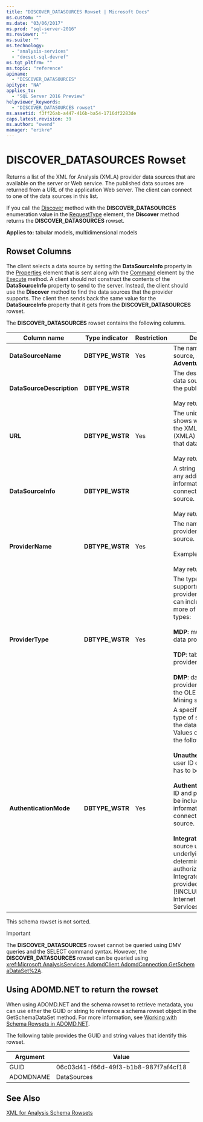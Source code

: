 ```yaml
---
title: "DISCOVER_DATASOURCES Rowset | Microsoft Docs"
ms.custom: ""
ms.date: "03/06/2017"
ms.prod: "sql-server-2016"
ms.reviewer: ""
ms.suite: ""
ms.technology: 
  - "analysis-services"
  - "docset-sql-devref"
ms.tgt_pltfrm: ""
ms.topic: "reference"
apiname: 
  - "DISCOVER_DATASOURCES"
apitype: "NA"
applies_to: 
  - "SQL Server 2016 Preview"
helpviewer_keywords: 
  - "DISCOVER_DATASOURCES rowset"
ms.assetid: f3ff26ab-a447-416b-ba54-1716df2283de
caps.latest.revision: 39
ms.author: "owend"
manager: "erikre"
---
```

# DISCOVER_DATASOURCES Rowset
  Returns a list of the XML for Analysis (XMLA) provider data sources that are available on the server or Web service. The published data sources are returned from a URL of the application Web server. The client can connect to one of the data sources in this list.  
  
 If you call the [Discover](../Topic/Discover%20Method%20\(XMLA\).md) method with the **DISCOVER_DATASOURCES** enumeration value in the [RequestType](../../../analysis-services/xmla/xml-elements-properties/requesttype-element-xmla.md) element, the **Discover** method returns the **DISCOVER_DATASOURCES** rowset.  
  
 **Applies to:** tabular models, multidimensional models  
  
## Rowset Columns  
 The client selects a data source by setting the **DataSourceInfo** property in the [Properties](../../../analysis-services/xmla/xml-elements-properties/properties-element-xmla.md) element that is sent along with the [Command](../../../analysis-services/xmla/xml-elements-properties/command-element-xmla.md) element by the [Execute](../Topic/Execute%20Method%20\(XMLA\).md) method. A client should not construct the contents of the **DataSourceInfo** property to send to the server. Instead, the client should use the **Discover** method to find the data sources that the provider supports. The client then sends back the same value for the **DataSourceInfo** property that it gets from the **DISCOVER_DATASOURCES** rowset.  
  
 The **DISCOVER_DATASOURCES** rowset contains the following columns.  
  
|Column name|Type indicator|Restriction|Description|  
|-----------------|--------------------|-----------------|-----------------|  
|**DataSourceName**|**DBTYPE_WSTR**|Yes|The name of the data source, such as **Adventure Works**.|  
|**DataSourceDescription**|**DBTYPE_WSTR**||The description of the data source entered by the publisher.<br /><br /> May return **NULL**.|  
|**URL**|**DBTYPE_WSTR**|Yes|The unique path that shows where to invoke the XML for Analysis (XMLA) methods for that data source.<br /><br /> May return **NULL**.|  
|**DataSourceInfo**|**DBTYPE_WSTR**||A string that contains any additional information required to connect to the data source.<br /><br /> May return **NULL**.|  
|**ProviderName**|**DBTYPE_WSTR**|Yes|The name of the provider for the data source.<br /><br /> Example: `"MSOLAP"`<br /><br /> May return **NULL**.|  
|**ProviderType**|**DBTYPE_WSTR**|Yes|The types of data supported by the provider. This array can include one or more of the following types:<br /><br /> **MDP**: multidimensional data provider.<br /><br /> **TDP**: tabular data provider.<br /><br /> **DMP**: data mining provider (implements the OLE for DB for Data Mining specification).|  
|**AuthenticationMode**|**DBTYPE_WSTR**|Yes|A specification of what type of security mode the data source uses. Values can be one of the following:<br /><br /> **Unauthenticated**: No user ID or password has to be sent.<br /><br /> **Authenticated**: User ID and password must be included in the information required to connect to the data source.<br /><br /> **Integrated**: The data source uses the underlying security to determine authorization, such as Integrated Security provided by [!INCLUDE[msCoName](../../../advanced-analytics/r-services/tutorials/includes/msconame-md.md)] Internet Information Services (IIS).|  
  
 This schema rowset is not sorted.  
  
> [!IMPORTANT]  
>  The **DISCOVER_DATASOURCES** rowset cannot be queried using DMV queries and the SELECT command syntax. However, the **DISCOVER_DATASOURCES** rowset can be queried using <xref:Microsoft.AnalysisServices.AdomdClient.AdomdConnection.GetSchemaDataSet%2A>.  
  
## Using ADOMD.NET to return the rowset  
 When using ADOMD.NET and the schema rowset to retrieve metadata, you can use either the GUID or string to reference a schema rowset object in the GetSchemaDataSet method. For more information, see [Working with Schema Rowsets in ADOMD.NET](../Topic/Working%20with%20Schema%20Rowsets%20in%20ADOMD.NET.md).  
  
 The following table provides the GUID and string values that identify this rowset.  
  
|Argument|Value|  
|--------------|-----------|  
|GUID|06c03d41-f66d-49f3-b1b8-987f7af4cf18|  
|ADOMDNAME|DataSources|  
  
## See Also  
 [XML for Analysis Schema Rowsets](../../../analysis-services/schema-rowsets/xml/xml-for-analysis-schema-rowsets.md)  
  
  